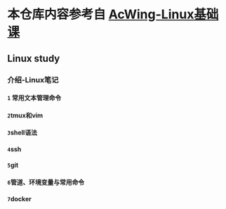 # 本仓库内容参考自 [AcWing-Linux基础课](https://www.acwing.com/activity/content/introduction/57/)
## Linux study

### 介绍-Linux笔记
#### `1` 常用文本管理命令

#### `2`tmux和vim

#### `3`shell语法

#### `4`ssh

#### `5`git

#### `6`管道、环境变量与常用命令

#### `7`docker